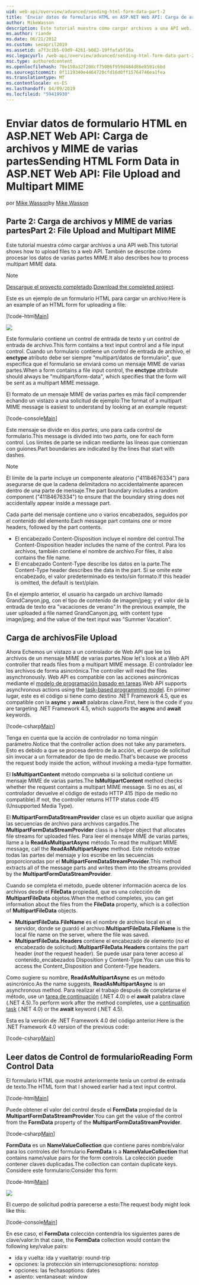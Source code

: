 ```yaml
---
uid: web-api/overview/advanced/sending-html-form-data-part-2
title: 'Enviar datos de formulario HTML en ASP.NET Web API: Carga de archivos y MIME de varias partes - ASP.NET 4.x'
author: MikeWasson
description: Este tutorial muestra cómo cargar archivos a una API web. También se describe cómo procesar los datos de varias partes MIME.
ms.author: riande
ms.date: 06/21/2012
ms.custom: seoapril2019
ms.assetid: a7f3c1b5-69d9-4261-b082-19ffafa5f16a
msc.legacyurl: /web-api/overview/advanced/sending-html-form-data-part-2
msc.type: authoredcontent
ms.openlocfilehash: 70e150a32f208cf75086f959d484d86e8501c6bd
ms.sourcegitcommit: 0f1119340e4464720cfd16d0ff15764746ea1fea
ms.translationtype: MT
ms.contentlocale: es-ES
ms.lasthandoff: 04/09/2019
ms.locfileid: "59419930"
---
```

# <a name="sending-html-form-data-in-aspnet-web-api-file-upload-and-multipart-mime"></a><span data-ttu-id="35f09-104">Enviar datos de formulario HTML en ASP.NET Web API: Carga de archivos y MIME de varias partes</span><span class="sxs-lookup"><span data-stu-id="35f09-104">Sending HTML Form Data in ASP.NET Web API: File Upload and Multipart MIME</span></span>

<span data-ttu-id="35f09-105">por [Mike Wasson](https://github.com/MikeWasson)</span><span class="sxs-lookup"><span data-stu-id="35f09-105">by [Mike Wasson](https://github.com/MikeWasson)</span></span>

## <a name="part-2-file-upload-and-multipart-mime"></a><span data-ttu-id="35f09-106">Parte 2: Carga de archivos y MIME de varias partes</span><span class="sxs-lookup"><span data-stu-id="35f09-106">Part 2: File Upload and Multipart MIME</span></span>

<span data-ttu-id="35f09-107">Este tutorial muestra cómo cargar archivos a una API web.</span><span class="sxs-lookup"><span data-stu-id="35f09-107">This tutorial shows how to upload files to a web API.</span></span> <span data-ttu-id="35f09-108">También se describe cómo procesar los datos de varias partes MIME.</span><span class="sxs-lookup"><span data-stu-id="35f09-108">It also describes how to process multipart MIME data.</span></span>

> [!NOTE]
> <span data-ttu-id="35f09-109">[Descargue el proyecto completado](https://code.msdn.microsoft.com/ASPNET-Web-API-File-Upload-a8c0fb0d).</span><span class="sxs-lookup"><span data-stu-id="35f09-109">[Download the completed project](https://code.msdn.microsoft.com/ASPNET-Web-API-File-Upload-a8c0fb0d).</span></span>


<span data-ttu-id="35f09-110">Este es un ejemplo de un formulario HTML para cargar un archivo:</span><span class="sxs-lookup"><span data-stu-id="35f09-110">Here is an example of an HTML form for uploading a file:</span></span>

[!code-html[Main](sending-html-form-data-part-2/samples/sample1.html)]

![](sending-html-form-data-part-2/_static/image1.png)

<span data-ttu-id="35f09-111">Este formulario contiene un control de entrada de texto y un control de entrada de archivo.</span><span class="sxs-lookup"><span data-stu-id="35f09-111">This form contains a text input control and a file input control.</span></span> <span data-ttu-id="35f09-112">Cuando un formulario contiene un control de entrada de archivo, el **enctype** atributo debe ser siempre &quot;multipart/datos de formulario&quot;, que especifica que el formulario se enviará como un mensaje MIME de varias partes.</span><span class="sxs-lookup"><span data-stu-id="35f09-112">When a form contains a file input control, the **enctype** attribute should always be &quot;multipart/form-data&quot;, which specifies that the form will be sent as a multipart MIME message.</span></span>

<span data-ttu-id="35f09-113">El formato de un mensaje MIME de varias partes es más fácil comprender echando un vistazo a una solicitud de ejemplo:</span><span class="sxs-lookup"><span data-stu-id="35f09-113">The format of a multipart MIME message is easiest to understand by looking at an example request:</span></span>

[!code-console[Main](sending-html-form-data-part-2/samples/sample2.cmd)]

<span data-ttu-id="35f09-114">Este mensaje se divide en dos *partes*, uno para cada control de formulario.</span><span class="sxs-lookup"><span data-stu-id="35f09-114">This message is divided into two *parts*, one for each form control.</span></span> <span data-ttu-id="35f09-115">Los límites de parte se indican mediante las líneas que comienzan con guiones.</span><span class="sxs-lookup"><span data-stu-id="35f09-115">Part boundaries are indicated by the lines that start with dashes.</span></span>

> [!NOTE]
> <span data-ttu-id="35f09-116">El límite de la parte incluye un componente aleatorio (&quot;41184676334&quot;) para asegurarse de que la cadena delimitadora no accidentalmente aparecen dentro de una parte de mensaje.</span><span class="sxs-lookup"><span data-stu-id="35f09-116">The part boundary includes a random component (&quot;41184676334&quot;) to ensure that the boundary string does not accidentally appear inside a message part.</span></span>


<span data-ttu-id="35f09-117">Cada parte del mensaje contiene uno o varios encabezados, seguidos por el contenido del elemento.</span><span class="sxs-lookup"><span data-stu-id="35f09-117">Each message part contains one or more headers, followed by the part contents.</span></span>

- <span data-ttu-id="35f09-118">El encabezado Content-Disposition incluye el nombre del control.</span><span class="sxs-lookup"><span data-stu-id="35f09-118">The Content-Disposition header includes the name of the control.</span></span> <span data-ttu-id="35f09-119">Para los archivos, también contiene el nombre de archivo.</span><span class="sxs-lookup"><span data-stu-id="35f09-119">For files, it also contains the file name.</span></span>
- <span data-ttu-id="35f09-120">El encabezado Content-Type describe los datos en la parte.</span><span class="sxs-lookup"><span data-stu-id="35f09-120">The Content-Type header describes the data in the part.</span></span> <span data-ttu-id="35f09-121">Si se omite este encabezado, el valor predeterminado es texto/sin formato.</span><span class="sxs-lookup"><span data-stu-id="35f09-121">If this header is omitted, the default is text/plain.</span></span>

<span data-ttu-id="35f09-122">En el ejemplo anterior, el usuario ha cargado un archivo llamado GrandCanyon.jpg, con el tipo de contenido de imagen/jpeg; y el valor de la entrada de texto era &quot;vacaciones de verano&quot;.</span><span class="sxs-lookup"><span data-stu-id="35f09-122">In the previous example, the user uploaded a file named GrandCanyon.jpg, with content type image/jpeg; and the value of the text input was &quot;Summer Vacation&quot;.</span></span>

## <a name="file-upload"></a><span data-ttu-id="35f09-123">Carga de archivos</span><span class="sxs-lookup"><span data-stu-id="35f09-123">File Upload</span></span>

<span data-ttu-id="35f09-124">Ahora Echemos un vistazo a un controlador de Web API que lee los archivos de un mensaje MIME de varias partes.</span><span class="sxs-lookup"><span data-stu-id="35f09-124">Now let's look at a Web API controller that reads files from a multipart MIME message.</span></span> <span data-ttu-id="35f09-125">El controlador lee los archivos de forma asincrónica.</span><span class="sxs-lookup"><span data-stu-id="35f09-125">The controller will read the files asynchronously.</span></span> <span data-ttu-id="35f09-126">Web API es compatible con las acciones asincrónicas mediante el [modelo de programación basado en tareas](https://msdn.microsoft.com/library/dd460693.aspx).</span><span class="sxs-lookup"><span data-stu-id="35f09-126">Web API supports asynchronous actions using the [task-based programming model](https://msdn.microsoft.com/library/dd460693.aspx).</span></span> <span data-ttu-id="35f09-127">En primer lugar, este es el código si tiene como destino .NET Framework 4.5, que es compatible con la **async** y **await** palabras clave.</span><span class="sxs-lookup"><span data-stu-id="35f09-127">First, here is the code if you are targeting .NET Framework 4.5, which supports the **async** and **await** keywords.</span></span>

[!code-csharp[Main](sending-html-form-data-part-2/samples/sample3.cs)]

<span data-ttu-id="35f09-128">Tenga en cuenta que la acción de controlador no toma ningún parámetro.</span><span class="sxs-lookup"><span data-stu-id="35f09-128">Notice that the controller action does not take any parameters.</span></span> <span data-ttu-id="35f09-129">Esto es debido a que se procesa dentro de la acción, el cuerpo de solicitud sin invocar a un formateador de tipo de medio.</span><span class="sxs-lookup"><span data-stu-id="35f09-129">That's because we process the request body inside the action, without invoking a media-type formatter.</span></span>

<span data-ttu-id="35f09-130">El **IsMultipartContent** método comprueba si la solicitud contiene un mensaje MIME de varias partes.</span><span class="sxs-lookup"><span data-stu-id="35f09-130">The **IsMultipartContent** method checks whether the request contains a multipart MIME message.</span></span> <span data-ttu-id="35f09-131">Si no es así, el controlador devuelve el código de estado HTTP 415 (tipo de medio no compatible).</span><span class="sxs-lookup"><span data-stu-id="35f09-131">If not, the controller returns HTTP status code 415 (Unsupported Media Type).</span></span>

<span data-ttu-id="35f09-132">El **MultipartFormDataStreamProvider** clase es un objeto auxiliar que asigna las secuencias de archivo para archivos cargados.</span><span class="sxs-lookup"><span data-stu-id="35f09-132">The **MultipartFormDataStreamProvider** class is a helper object that allocates file streams for uploaded files.</span></span> <span data-ttu-id="35f09-133">Para leer el mensaje MIME de varias partes, llame a la **ReadAsMultipartAsync** método.</span><span class="sxs-lookup"><span data-stu-id="35f09-133">To read the multipart MIME message, call the **ReadAsMultipartAsync** method.</span></span> <span data-ttu-id="35f09-134">Este método extrae todas las partes del mensaje y los escribe en las secuencias proporcionadas por el **MultipartFormDataStreamProvider**.</span><span class="sxs-lookup"><span data-stu-id="35f09-134">This method extracts all of the message parts and writes them into the streams provided by the **MultipartFormDataStreamProvider**.</span></span>

<span data-ttu-id="35f09-135">Cuando se completa el método, puede obtener información acerca de los archivos desde el **FileData** propiedad, que es una colección de **MultipartFileData** objetos.</span><span class="sxs-lookup"><span data-stu-id="35f09-135">When the method completes, you can get information about the files from the **FileData** property, which is a collection of **MultipartFileData** objects.</span></span>

- <span data-ttu-id="35f09-136">**MultipartFileData.FileName** es el nombre de archivo local en el servidor, donde se guardó el archivo.</span><span class="sxs-lookup"><span data-stu-id="35f09-136">**MultipartFileData.FileName** is the local file name on the server, where the file was saved.</span></span>
- <span data-ttu-id="35f09-137">**MultipartFileData.Headers** contiene el encabezado de elemento (*no* el encabezado de solicitud).</span><span class="sxs-lookup"><span data-stu-id="35f09-137">**MultipartFileData.Headers** contains the part header (*not* the request header).</span></span> <span data-ttu-id="35f09-138">Se puede usar para tener acceso al contenido\_encabezados Disposition y Content-Type.</span><span class="sxs-lookup"><span data-stu-id="35f09-138">You can use this to access the Content\_Disposition and Content-Type headers.</span></span>

<span data-ttu-id="35f09-139">Como sugiere su nombre, **ReadAsMultipartAsync** es un método asincrónico.</span><span class="sxs-lookup"><span data-stu-id="35f09-139">As the name suggests, **ReadAsMultipartAsync** is an asynchronous method.</span></span> <span data-ttu-id="35f09-140">Para realizar el trabajo después de completarse el método, use un [tarea de continuación](https://msdn.microsoft.com/library/ee372288.aspx) (.NET 4.0) o el **await** palabra clave (.NET 4.5).</span><span class="sxs-lookup"><span data-stu-id="35f09-140">To perform work after the method completes, use a [continuation task](https://msdn.microsoft.com/library/ee372288.aspx) (.NET 4.0) or the **await** keyword (.NET 4.5).</span></span>

<span data-ttu-id="35f09-141">Esta es la versión de .NET Framework 4.0 del código anterior:</span><span class="sxs-lookup"><span data-stu-id="35f09-141">Here is the .NET Framework 4.0 version of the previous code:</span></span>

[!code-csharp[Main](sending-html-form-data-part-2/samples/sample4.cs)]

## <a name="reading-form-control-data"></a><span data-ttu-id="35f09-142">Leer datos de Control de formulario</span><span class="sxs-lookup"><span data-stu-id="35f09-142">Reading Form Control Data</span></span>

<span data-ttu-id="35f09-143">El formulario HTML que mostré anteriormente tenía un control de entrada de texto.</span><span class="sxs-lookup"><span data-stu-id="35f09-143">The HTML form that I showed earlier had a text input control.</span></span>

[!code-html[Main](sending-html-form-data-part-2/samples/sample5.html)]

<span data-ttu-id="35f09-144">Puede obtener el valor del control desde el **FormData** propiedad de la **MultipartFormDataStreamProvider**.</span><span class="sxs-lookup"><span data-stu-id="35f09-144">You can get the value of the control from the **FormData** property of the **MultipartFormDataStreamProvider**.</span></span>

[!code-csharp[Main](sending-html-form-data-part-2/samples/sample6.cs?highlight=15)]

<span data-ttu-id="35f09-145">**FormData** es un **NameValueCollection** que contiene pares nombre/valor para los controles del formulario.</span><span class="sxs-lookup"><span data-stu-id="35f09-145">**FormData** is a **NameValueCollection** that contains name/value pairs for the form controls.</span></span> <span data-ttu-id="35f09-146">La colección puede contener claves duplicadas.</span><span class="sxs-lookup"><span data-stu-id="35f09-146">The collection can contain duplicate keys.</span></span> <span data-ttu-id="35f09-147">Considere este formulario:</span><span class="sxs-lookup"><span data-stu-id="35f09-147">Consider this form:</span></span>

[!code-html[Main](sending-html-form-data-part-2/samples/sample7.html)]

![](sending-html-form-data-part-2/_static/image2.png)

<span data-ttu-id="35f09-148">El cuerpo de solicitud podría parecerse a esto:</span><span class="sxs-lookup"><span data-stu-id="35f09-148">The request body might look like this:</span></span>

[!code-console[Main](sending-html-form-data-part-2/samples/sample8.cmd)]

<span data-ttu-id="35f09-149">En ese caso, el **FormData** colección contendría los siguientes pares de clave/valor:</span><span class="sxs-lookup"><span data-stu-id="35f09-149">In that case, the **FormData** collection would contain the following key/value pairs:</span></span>

- <span data-ttu-id="35f09-150">ida y vuelta: ida y vuelta</span><span class="sxs-lookup"><span data-stu-id="35f09-150">trip: round-trip</span></span>
- <span data-ttu-id="35f09-151">opciones: la protección sin interrupciones</span><span class="sxs-lookup"><span data-stu-id="35f09-151">options: nonstop</span></span>
- <span data-ttu-id="35f09-152">opciones: las fechas</span><span class="sxs-lookup"><span data-stu-id="35f09-152">options: dates</span></span>
- <span data-ttu-id="35f09-153">asiento: ventana</span><span class="sxs-lookup"><span data-stu-id="35f09-153">seat: window</span></span>
